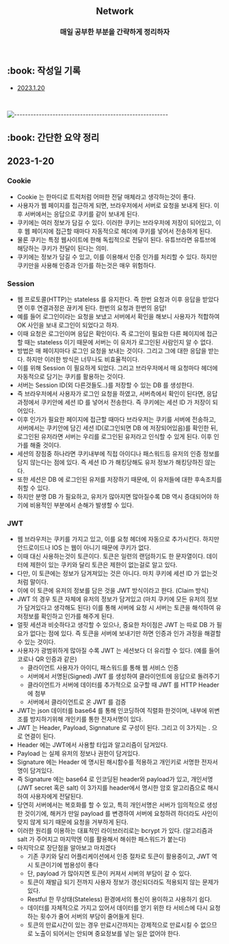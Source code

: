 <h2 align="center"> Network </h1>
<h3 align="center"> 매일 공부한 부분을 간략하게 정리하자 </h3> 
<br />

<h2 id="프로젝트소개"> :book: 작성일 기록 </h2>

- [2023.1.20](#2023-1-20)

  <br />

![--------------------------------------------------------](https://raw.githubusercontent.com/andreasbm/readme/master/assets/lines/rainbow.png)

<h2 id="프로젝트소개"> :book: 간단한 요약 정리 </h2>

## 2023-1-20

### Cookie

- Cookie 는 한마디로 트럭처럼 어떠한 전달 매체라고 생각하는것이 좋다.
- 사용자가 웹 페이지를 접근하게 되면, 브라우저에서 서버로 요청을 보내게 된다. 이후 서버에서는 응답으로 쿠키를 같이 보내게 된다.
- 쿠키에는 여러 정보가 담길 수 있다. 이러한 쿠키는 브라우저에 저장이 되어있고, 이후 웹 페이지에 접근할 때마다 자동적으로 헤더에 쿠키를 넣어서 전송하게 된다.
- 물론 쿠키는 특정 웹사이트에 한해 독립적으로 전달이 된다. 유튜브라면 유튜브에 해당하는 쿠키가 전달이 된다는 의미.
- 쿠키에는 정보가 담길 수 있고, 이를 이용해서 인증 인가를 처리할 수 있다. 하지만 쿠키만을 사용해 인증과 인가를 하는것은 매우 위험하다.

### Session

- 웹 프로토콜(HTTP)는 stateless 를 유지한다. 즉 한번 요청과 이후 응답을 받았다면 이후 연결과정은 끊키게 된다. 한번의 요청과 한번의 응답!
- 예를 들어 로그인이라는 요청을 보냈고 서버에서 확인을 해보니 사용자가 적합하여 OK 사인을 보내 로그인이 되었다고 하자.
- 이때 요청은 로그인이며 응답은 확인이다. 즉 로그인이 필요한 다른 페이지에 접근할 때는 stateless 이기 때문에 서버는 이 유저가 로그인된 사람인지 알 수 없다.
- 방법은 매 페이지마다 로그인 요청을 보내는 것이다. 그리고 그에 대한 응답을 받는다. 하지만 이러한 방식은 너무나도 비효율적이다.
- 이를 위해 Session 이 필요하게 되었다. 그리고 브라우저에서 매 요청마다 헤더에 자동적으로 담기는 쿠키를 활용하는 것이다.
- 서버는 Session ID(외 다른것들도..)를 저장할 수 있는 DB 를 생성한다.
- 즉 브라우저에서 사용자가 로그인 요청을 하였고, 서버측에서 확인이 된다면, 응답과정에서 쿠키안에 세션 ID 를 넣어서 전송한다. 즉 쿠키에는 세션 ID 가 저장이 되어있다.
- 이후 인가가 필요한 페이지에 접근할 때마다 브라우저는 쿠키를 서버에 전송하고, 서버에서는 쿠키안에 담긴 세션 ID(로그인되면 DB 에 저장되어있음)를 확인한 뒤, 로그인된 유저라면 서버는 우리를 로그인된 유저라고 인식할 수 있게 된다. 이후 인가를 해줄 것이다.
- 세션의 장점중 하나라면 쿠키내부에 직접 아이디나 패스워드등 유저의 인증 정보를 담지 않는다는 점에 있다. 즉 세션 ID 가 해킹당해도 유저 정보가 해킹당하진 않는다.
- 또한 세션은 DB 에 로그인된 유저를 저장하기 때문에, 이 유저들에 대한 후속조치를 취할 수 있다.
- 하지만 분명 DB 가 필요하고, 유저가 많아지면 많아질수록 DB 역시 증대되어야 하기에 비용적인 부분에서 손해가 발생할 수 있다.

### JWT

- 웹 브라우저는 쿠키를 가지고 있고, 이를 요청 헤더에 자동으로 추가시킨다. 하지만 안드로이드나 IOS 는 웹이 아니기 때문에 쿠키가 없다.
- 이때 대신 사용하는것이 토큰이다. 토큰은 일련의 랜덤하기도 한 문자열이다. 데이터에 제한이 있는 쿠키와 달리 토큰은 제한이 없는걸로 알고 있다.
- 다만, 이 토큰에는 정보가 담겨져있는 것은 아니다. 마치 쿠키에 세션 ID 가 없는것처럼 말이다.
- 이에 이 토큰에 유저의 정보를 담은 것을 JWT 방식이라고 한다. (Claim 방식)
- JWT 의 경우 토큰 자체에 유저의 정보가 담겨있고 (마치 쿠키에 모든 유저의 정보가 담겨있다고 생각해도 된다) 이를 통해 서버에 요청 시 서버는 토큰을 해석하여 유저정보를 확인하고 인가를 해주게 된다.
- 얼핏 세션과 비슷하다고 생각할 수 있으나, 중요한 차이점은 JWT 는 따로 DB 가 필요가 없다는 점에 있다. 즉 토큰을 서버에 보내기만 하면 인증과 인가 과정을 해결할 수 있는 것이다.
- 사용자가 광범위하게 많아질 수록 JWT 는 세션보다 더 유리할 수 있다. (예를 들어 코로나 QR 인증과 같은)
  - 클라이언트 사용자가 아이디, 패스워드를 통해 웹 서비스 인증
  - 서버에서 서명된(Signed) JWT 를 생성하여 클라이언트에 응답으로 돌려주기
  - 클라이언트가 서버에 데이터를 추가적으로 요구할 때 JWT 를 HTTP Header 에 첨부
  - 서버에서 클라이언트로 온 JWT 를 검증
- JWT는 json 데이터를 base64 를 통해 인코딩하여 직렬화 한것이며, 내부에 위변조를 방지하기위해 개인키를 통한 전자서명이 있다.
- JWT 는 Header, Payload, Signnature 로 구성이 된다. 그리고 이 3가지는 . 으로 연결이 된다.
- Header 에는 JWT에서 사용할 타입과 알고리즘이 담겨있다.
- Payload 는 실제 유저의 정보나 권한이 담겨있다.
- Signature 에는 Header 에 명시된 해시함수를 적용하고 개인키로 서명한 전자서명이 담겨있다.
- 즉 Signature 에는 base64 로 인코딩된 header와 payload가 있고, 개인서명(JWT secret 혹은 salt) 이 3가지를 header에서 명시한 암호 알고리즘으로 해시하여 사용자에게 전달된다.
- 당연히 서버에서는 복호화를 할 수 있고, 특히 개인서명은 서버가 임의적으로 생성한 것이기에, 해커가 만일 payload 를 변경하여 서버에 요청하려 하더라도 사인이 맞지 않게 되기 때문에 요청을 거부하게 된다.
- 이러한 원리를 이용하는 대표적인 라이브러리로는 bcrypt 가 있다. (알고리즘과 salt 가 주어지고 마지막엔 이를 활용해서 해쉬한 패스워드가 붙는다)
- 마지막으로 장단점을 알아보고 마치겠다
  - 기존 쿠키와 달리 어플리케이션에서 인증 절차로 토큰이 활용중이고, JWT 역시 토큰이기에 범용성이 좋다
  - 단, payload 가 많아지면 토큰이 커져서 서버의 부담이 갈 수 있다.
  - 토큰이 재발급 되기 전까지 사용자 정보가 갱신되더라도 적용되지 않는 문제가 있다.
  - Restful 한 무상태(Stateless) 환경에서의 통신이 용이하고 사용하기 쉽다.
  - 데이터를 자체적으로 가지고 있어서 데이터를 얻기 위한 타 서비스에 다시 요청하는 횟수가 줄어 서버의 부담이 줄어들게 된다.
  - 토큰의 만료시간이 있는 경우 만료시간까지는 강제적으로 만료시킬 수 없으므로 노출이 되어서는 안되며 중요정보를 넣는 일은 없어야 한다.
